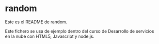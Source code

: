 # random

Este es el README de random.
 
Este fichero se usa de ejemplo dentro del curso de Desarrollo de servicios en la nube con HTML5, Javascript y node.js.

